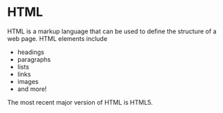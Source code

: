 # HTML

HTML is a markup language that can be used to define the structure of a web page. HTML elements include

* headings
* paragraphs
* lists
* links
* images
* and more!

The most recent major version of HTML is HTML5.
            
            